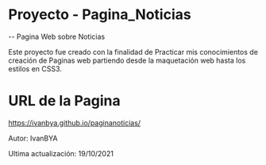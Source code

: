 # Proyecto - Pagina_Noticias

-- Pagina Web sobre Noticias

Este proyecto fue creado con la finalidad de Practicar mis conocimientos de creación de Paginas web partiendo desde la maquetación web hasta los estilos en CSS3.

# URL de la Pagina
https://ivanbya.github.io/paginanoticias/

Autor: IvanBYA

Ultima actualización: 19/10/2021
